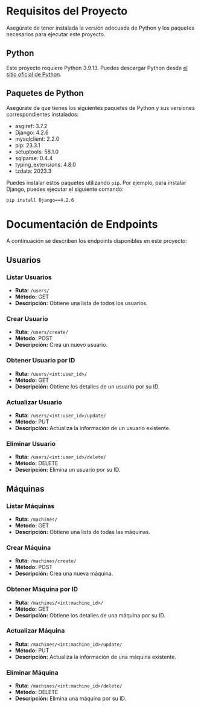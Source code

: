 # Requisitos del Proyecto

Asegúrate de tener instalada la versión adecuada de Python y los paquetes necesarios para ejecutar este proyecto.

## Python

Este proyecto requiere Python 3.9.13. Puedes descargar Python desde [el sitio oficial de Python](https://www.python.org/downloads/release).

## Paquetes de Python

Asegúrate de que tienes los siguientes paquetes de Python y sus versiones correspondientes instalados:

- asgiref: 3.7.2
- Django: 4.2.6
- mysqlclient: 2.2.0
- pip: 23.3.1
- setuptools: 58.1.0
- sqlparse: 0.4.4
- typing_extensions: 4.8.0
- tzdata: 2023.3

Puedes instalar estos paquetes utilizando `pip`. Por ejemplo, para instalar Django, puedes ejecutar el siguiente comando:

```bash
pip install Django==4.2.6
```

# Documentación de Endpoints

A continuación se describen los endpoints disponibles en este proyecto:

## Usuarios

### Listar Usuarios
- **Ruta:** `/users/`
- **Método:** GET
- **Descripción:** Obtiene una lista de todos los usuarios.

### Crear Usuario
- **Ruta:** `/users/create/`
- **Método:** POST
- **Descripción:** Crea un nuevo usuario.

### Obtener Usuario por ID
- **Ruta:** `/users/<int:user_id>/`
- **Método:** GET
- **Descripción:** Obtiene los detalles de un usuario por su ID.

### Actualizar Usuario
- **Ruta:** `/users/<int:user_id>/update/`
- **Método:** PUT
- **Descripción:** Actualiza la información de un usuario existente.

### Eliminar Usuario
- **Ruta:** `/users/<int:user_id>/delete/`
- **Método:** DELETE
- **Descripción:** Elimina un usuario por su ID.

## Máquinas

### Listar Máquinas
- **Ruta:** `/machines/`
- **Método:** GET
- **Descripción:** Obtiene una lista de todas las máquinas.

### Crear Máquina
- **Ruta:** `/machines/create/`
- **Método:** POST
- **Descripción:** Crea una nueva máquina.

### Obtener Máquina por ID
- **Ruta:** `/machines/<int:machine_id>/`
- **Método:** GET
- **Descripción:** Obtiene los detalles de una máquina por su ID.

### Actualizar Máquina
- **Ruta:** `/machines/<int:machine_id>/update/`
- **Método:** PUT
- **Descripción:** Actualiza la información de una máquina existente.

### Eliminar Máquina
- **Ruta:** `/machines/<int:machine_id>/delete/`
- **Método:** DELETE
- **Descripción:** Elimina una máquina por su ID.
